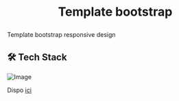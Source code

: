 # <p align="center">Template bootstrap</p>
  
Template bootstrap responsive design 



## 🛠️ Tech Stack

    
![Image](https://img.shields.io/badge/Bootstrap-563D7C?style=for-the-badge&logo=bootstrap&logoColor=white)


Dispo [ici](https://lhp9david.github.io/pageBootstrap/)
                
